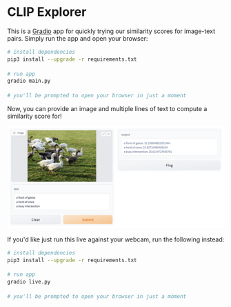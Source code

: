 # CLIP Explorer

This is a [Gradio](https://gradio.app) app for quickly trying our similarity scores for image-text pairs. Simply run the app and open your browser:

```sh
# install dependencies
pip3 install --upgrade -r requirements.txt

# run app
gradio main.py

# you'll be prompted to open your browser in just a moment
```

Now, you can provide an image and multiple lines of text to compute a similarity score for!

![Screenshot from app](./app.png)

If you'd like just run this live against your webcam, run the following instead:

```sh
# install dependencies
pip3 install --upgrade -r requirements.txt

# run app
gradio live.py

# you'll be prompted to open your browser in just a moment
```
